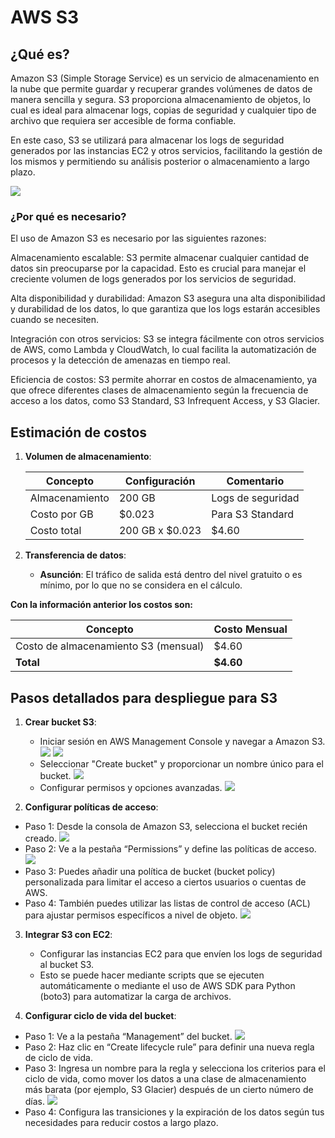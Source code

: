 # AWS S3

## ¿Qué es?

Amazon S3 (Simple Storage Service) es un servicio de almacenamiento en la nube que permite guardar y recuperar grandes volúmenes de datos de manera sencilla y segura. S3 proporciona almacenamiento de objetos, lo cual es ideal para almacenar logs, copias de seguridad y cualquier tipo de archivo que requiera ser accesible de forma confiable.

En este caso, S3 se utilizará para almacenar los logs de seguridad generados por las instancias EC2 y otros servicios, facilitando la gestión de los mismos y permitiendo su análisis posterior o almacenamiento a largo plazo.

![](../../assets/S3/S3.png)

### ¿Por qué es necesario?

El uso de Amazon S3 es necesario por las siguientes razones:

Almacenamiento escalable: S3 permite almacenar cualquier cantidad de datos sin preocuparse por la capacidad. Esto es crucial para manejar el creciente volumen de logs generados por los servicios de seguridad.

Alta disponibilidad y durabilidad: Amazon S3 asegura una alta disponibilidad y durabilidad de los datos, lo que garantiza que los logs estarán accesibles cuando se necesiten.

Integración con otros servicios: S3 se integra fácilmente con otros servicios de AWS, como Lambda y CloudWatch, lo cual facilita la automatización de procesos y la detección de amenazas en tiempo real.

Eficiencia de costos: S3 permite ahorrar en costos de almacenamiento, ya que ofrece diferentes clases de almacenamiento según la frecuencia de acceso a los datos, como S3 Standard, S3 Infrequent Access, y S3 Glacier.

## Estimación de costos

1. **Volumen de almacenamiento**:

   | Concepto        | Configuración          | Comentario                           |
   | --------------- | ---------------------- | ------------------------------------ |
   | Almacenamiento  | 200 GB                 | Logs de seguridad                    |
   | Costo por GB    | $0.023                 | Para S3 Standard                     |
   | Costo total     | 200 GB x $0.023        | $4.60                                |

2. **Transferencia de datos**:

   - **Asunción**: El tráfico de salida está dentro del nivel gratuito o es mínimo, por lo que no se considera en el cálculo.

**Con la información anterior los costos son:**

| Concepto                              | Costo Mensual |
| ------------------------------------- | ------------- |
| Costo de almacenamiento S3 (mensual)  | $4.60         |
| **Total**                             | **$4.60**     |


## Pasos detallados para despliegue para S3

1. **Crear bucket S3**:
   - Iniciar sesión en AWS Management Console y navegar a Amazon S3.
   ![](../../assets/S3/S3_2.png)
   ![](../../assets/S3/s3_3.png)
   - Seleccionar "Create bucket" y proporcionar un nombre único para el bucket.
    ![](../../assets/S3/s3_4.png)
   - Configurar permisos y opciones avanzadas.
   ![](../../assets/S3/s3_5.png)

2. **Configurar políticas de acceso**:

- Paso 1: Desde la consola de Amazon S3, selecciona el bucket recién creado.
![](../../assets/S3/s3_6.png)
- Paso 2: Ve a la pestaña “Permissions” y define las políticas de acceso.
![](../../assets/S3/s3_7.png)
- Paso 3: Puedes añadir una política de bucket (bucket policy) personalizada para limitar el acceso a ciertos usuarios o cuentas de AWS.
- Paso 4: También puedes utilizar las listas de control de acceso (ACL) para ajustar permisos específicos a nivel de objeto.
![](../../assets/S3/s3_8.png)

3. **Integrar S3 con EC2**:

   - Configurar las instancias EC2 para que envíen los logs de seguridad al bucket S3.
   - Esto se puede hacer mediante scripts que se ejecuten automáticamente o mediante el uso de AWS SDK para Python (boto3) para automatizar la carga de archivos.


4. **Configurar ciclo de vida del bucket**:
- Paso 1: Ve a la pestaña “Management” del bucket.
![](../../assets/S3/s3_9.png)
- Paso 2: Haz clic en “Create lifecycle rule” para definir una nueva regla de ciclo de vida.
- Paso 3: Ingresa un nombre para la regla y selecciona los criterios para el ciclo de vida, como mover los datos a una clase de almacenamiento más barata (por ejemplo, S3 Glacier) después de un cierto número de días.
![](../../assets/S3/s3_10.png)
- Paso 4: Configura las transiciones y la expiración de los datos según tus necesidades para reducir costos a largo plazo.
